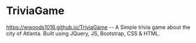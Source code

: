 # TriviaGame
https://wwoods1016.github.io/TriviaGame -- A Simple trivia game about the city of Atlanta. Built using JQuery, JS, Bootstrap, CSS & HTML.
